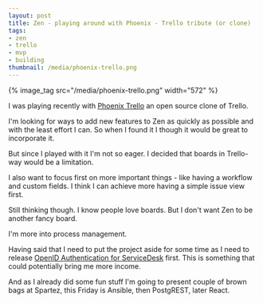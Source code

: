 ```yaml
---
layout: post
title: Zen - playing around with Phoenix - Trello tribute (or clone) 
tags:
- zen
- trello
- mvp
- building
thumbnail: /media/phoenix-trello.png
---
```

{% image_tag src="/media/phoenix-trello.png" width="572" %}

I was playing recently with [Phoenix Trello](https://github.com/bigardone/phoenix-trello) an open source clone of Trello.

I'm looking for ways to add new features to Zen as quickly as possible and with the least effort I can. So when I found it I though it would be great to incorporate it.

But since I played with it I'm not so eager. I decided that boards in Trello-way would be a limitation.

I also want to focus first on more important things - like having a workflow and custom fields. I think I can achieve more having a simple issue view first.

Still thinking though. I know people love boards. But I don't want Zen to be another fancy board.

I'm more into process management.

Having said that I need to put the project aside for some time as I need to release [OpenID Authentication for ServiceDesk](https://marketplace.atlassian.com/search?q=openid) first. This is something that could potentially bring me more income.

And as I already did some fun stuff I'm going to present couple of brown bags at Spartez, this Friday is Ansible, then PostgREST, later React.